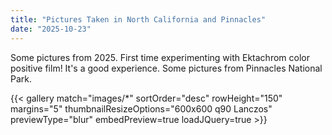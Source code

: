 ```yaml
---
title: "Pictures Taken in North California and Pinnacles"
date: "2025-10-23"
---
```


Some pictures from 2025. First time experimenting with Ektachrom color positive film! It's a good experience. Some pictures from Pinnacles National Park.

{{< gallery match="images/*" sortOrder="desc" rowHeight="150" margins="5" thumbnailResizeOptions="600x600 q90 Lanczos" previewType="blur" embedPreview=true loadJQuery=true >}}
